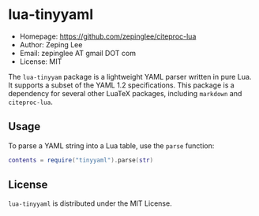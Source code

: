 # lua-tinyyaml

- Homepage: https://github.com/zepinglee/citeproc-lua
- Author: Zeping Lee
- Email: zepinglee AT gmail DOT com
- License: MIT

The `lua-tinyyam` package is a lightweight YAML parser
written in pure Lua. It supports a subset of the YAML 1.2
specifications. This package is a dependency for several other LuaTeX
packages, including `markdown` and
`citeproc-lua`.

## Usage

To parse a YAML string into a Lua table, use the `parse` function:

```lua
contents = require("tinyyaml").parse(str)
```

## License

`lua-tinyyaml` is distributed under the MIT License.
